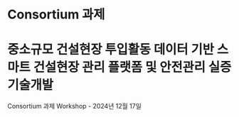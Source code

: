# Consortium 과제
# 중소규모 건설현장 투입활동 데이터 기반 스마트 건설현장 관리 플랫폼 및 안전관리 실증 기술개발

Consortium 과제 Workshop - 2024년 12월 17일
